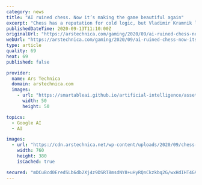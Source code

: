 ```yaml
---
category: news
title: "AI ruined chess. Now it’s making the game beautiful again"
excerpt: "Chess has a reputation for cold logic, but Vladimir Kramnik loves the game for its beauty. “It’s a kind of creation,” he says. His passion for the artistry of minds clashing over the board, trading complex but elegant provocations and counters,"
publishedDateTime: 2020-09-13T11:10:00Z
originalUrl: "https://arstechnica.com/gaming/2020/09/ai-ruined-chess-now-its-making-the-game-beautiful-again/?comments=1&start=80"
webUrl: "https://arstechnica.com/gaming/2020/09/ai-ruined-chess-now-its-making-the-game-beautiful-again/?comments=1&start=80"
type: article
quality: 69
heat: 69
published: false

provider:
  name: Ars Technica
  domain: arstechnica.com
  images:
    - url: "https://smartableai.github.io/artificial-intelligence/assets/images/organizations/arstechnica.com-50x50.jpg"
      width: 50
      height: 50

topics:
  - Google AI
  - AI

images:
  - url: "https://cdn.arstechnica.net/wp-content/uploads/2020/09/chess-760x380.jpg"
    width: 760
    height: 380
    isCached: true

secured: "mDCuBcd0EredSLb6db2Xj4z9DSRT8msdNY8+uHyRQnCkzkbq2G/wxHdIHT4GVE3mUDNjf6Cb3xxQQajOZJ8ujjtC9504DXiCk1HipTrE+BPLRCbWMUfn164/kCQDTzJ6z1yVeqrc7ZkmkfB9oWOvj3tJNUFgNHgrIOp0X3oregucCCYpjrbiXRi6Hw5K3KaiwJ61HYGrKfFpU0igOzGLmZIa/U8mZ97nBSkoZ9anlkzY2l+HLCRZLFwMtmDvZQPfeudh0U5FoALtBToBOWTGnc9ds8CDXjYzxrp03hn/qSgDh/6c/mvD8lEPOReHkO2X1xqKQw5oQhjVh2vszj/3cvz4uoFy6lVq7cca00RnIpQ=;r/CgH1Le+Rr+QYMhdwzu/g=="
---
```



